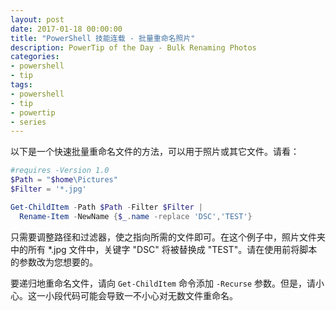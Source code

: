 ```yaml
---
layout: post
date: 2017-01-18 00:00:00
title: "PowerShell 技能连载 - 批量重命名照片"
description: PowerTip of the Day - Bulk Renaming Photos
categories:
- powershell
- tip
tags:
- powershell
- tip
- powertip
- series
---
```

以下是一个快速批量重命名文件的方法，可以用于照片或其它文件。请看：

```powershell
#requires -Version 1.0
$Path = "$home\Pictures"
$Filter = '*.jpg'

Get-ChildItem -Path $Path -Filter $Filter | 
  Rename-Item -NewName {$_.name -replace 'DSC','TEST'}
```

只需要调整路径和过滤器，使之指向所需的文件即可。在这个例子中，照片文件夹中的所有 *.jpg 文件中，关键字 "DSC" 将被替换成 "TEST"。请在使用前将脚本的参数改为您想要的。

要递归地重命名文件，请向 `Get-ChildItem` 命令添加 `-Recurse` 参数。但是，请小心。这一小段代码可能会导致一不小心对无数文件重命名。

<!--本文国际来源：[Bulk Renaming Photos](http://community.idera.com/powershell/powertips/b/tips/posts/bulk-renaming-photos)-->
